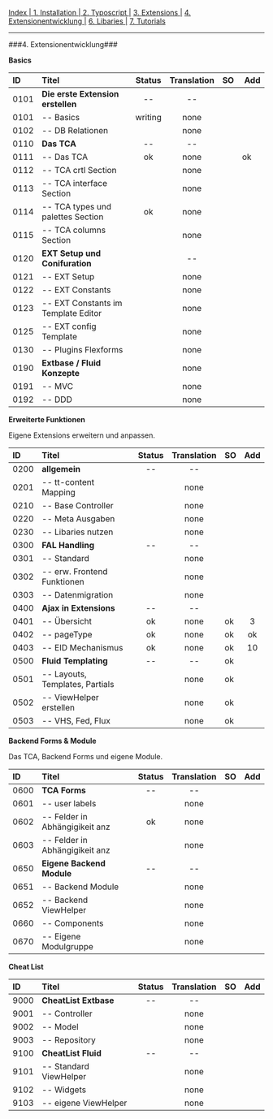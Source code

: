 [Index   | ](README.md)  [1. Installation   | ](1-installation.md)  [2. Typoscript   |](2-typoscript.md)   [3. Extensions  |](3-extensions.md)  [4. Extensionentwicklung  |](4-extensionentwicklung.md)  [6. Libaries  |](6-libaries.md)  [7. Tutorials](7-tutorials.md) 
***

###4. Extensionentwicklung###

**Basics**

| ID   | Titel                               | Status       | Translation | SO | Add |
| :--- | :---------------------------------- | :----------: | :---------: |:-- |:--- |
| 0101 | **Die erste Extension erstellen**   | --           | --          |    |     |
| 0101 | -- Basics                           | writing      | none        |    |     | 
| 0102 | -- DB Relationen                    |              | none        |    |     |
| 0110 | **Das TCA**                         | --           | --          |    |     | 
| 0111 | -- Das TCA                          | ok           | none        |    | ok  | 
| 0112 | -- TCA crtl Section                 |              | none        |    |     |
| 0113 | -- TCA interface Section            |              | none        |    |     | 
| 0114 | -- TCA types und palettes Section   | ok           | none        |    |     | 
| 0115 | -- TCA columns Section              |              | none        |    |     | 
| 0120 | **EXT Setup und Conifuration**      |              | --          |    |     | 
| 0121 | -- EXT Setup                        |              | none        |    |     |
| 0122 | -- EXT Constants                    |              | none        |    |     |
| 0123 | -- EXT Constants im Template Editor |              | none        |    |     |
| 0125 | -- EXT config Template              |              | none        |    |     |
| 0130 | -- Plugins Flexforms                |              | none        |    |     |
| 0190 | **Extbase / Fluid Konzepte**        |              | none        |    |     |
| 0191 | -- MVC                              |              | none        |    |     |
| 0192 | -- DDD                              |              | none        |    |     |


**Erweiterte Funktionen**

Eigene Extensions erweitern und anpassen.

| ID   | Titel                          | Status       | Translation | SO | Add |
| :--- | :----------------------------- | :----------: | :---------: |:-- |:---:|
| 0200 | **allgemein**                  | --           | --          |    |     |
| 0201 | -- tt-content Mapping          |              | none        |    |     |
| 0210 | -- Base Controller             |              | none        |    |     |
| 0220 | -- Meta Ausgaben               |              | none        |    |     |
| 0230 | -- Libaries nutzen             |              | none        |    |     |
| 0300 | **FAL Handling**               | --           | --          |    |     |
| 0301 | -- Standard                    |              | none        |    |     |
| 0302 | -- erw. Frontend Funktionen    |              | none        |    |     |
| 0303 | -- Datenmigration              |              | none        |    |     |
| 0400 | **Ajax in Extensions**         | --           | --          |    |     |
| 0401 | -- Übersicht                   | ok           | none        | ok | 3   |
| 0402 | -- pageType                    | ok           | none        | ok | ok  |
| 0403 | -- EID Mechanismus             | ok           | none        | ok | 10  |
| 0500 | **Fluid Templating**           | --           | --          | ok |     |
| 0501 | -- Layouts, Templates, Partials|              | none        | ok |     |
| 0502 | -- ViewHelper erstellen        |              | none        | ok |     |
| 0503 | -- VHS, Fed, Flux              |              | none        | ok |     |

**Backend Forms & Module**

Das TCA, Backend Forms und eigene Module.

| ID   | Titel                          | Status       | Translation | SO | Add |
| :--- | :----------------------------- | :----------: | :---------: |:-- |:--- |
| 0600 | **TCA Forms**                  | --           | --          |    |     |
| 0601 | -- user labels                 |              | none        |    |     |
| 0602 | -- Felder in Abhängigikeit anz | ok           | none        |    |     |
| 0603 | -- Felder in Abhängigikeit anz |              | none        |    |     |
| 0650 | **Eigene Backend Module**      | --           | --          |    |     |
| 0651 | -- Backend Module              |              | none        |    |     |
| 0652 | -- Backend ViewHelper          |              | none        |    |     |
| 0660 | -- Components                  |              | none        |    |     |
| 0670 | -- Eigene Modulgruppe          |              | none        |    |     |

**Cheat List**

| ID   | Titel                          | Status       | Translation | SO | Add |
| :--- | :----------------------------- | :----------: | :---------: |:-- |:--- |
| 9000 | **CheatList Extbase**          | --           | --          |    |     |
| 9001 | -- Controller                  |              | none        |    |     |
| 9002 | -- Model                       |              | none        |    |     |
| 9003 | -- Repository                  |              | none        |    |     |
| 9100 | **CheatList Fluid**            | --           | --          |    |     |
| 9101 | -- Standard ViewHelper         |              | none        |   |     |
| 9102 | -- Widgets                     |              | none        |    |     |
| 9103 | -- eigene ViewHelper           |              | none        |    |     |
